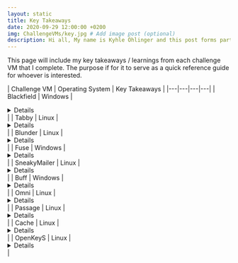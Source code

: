 ```yaml
---
layout: static
title: Key Takeaways
date: 2020-09-29 12:00:00 +0200
img: ChallengeVMs/key.jpg # Add image post (optional)
description: Hi all, My name is Kyhle Öhlinger and this post forms part of my challenge VM writeups. If you enjoy any of the posts, feel free to reach out and let me know :) 
---
```



This page will include my key takeaways / learnings from each challenge VM that I complete. The purpose if for it to serve as a quick reference guide for whoever is interested.

| Challenge VM  | Operating System  | Key Takeaways |
|---|---|---|---|
| Blackfield | Windows | <details>ASRep Roasting and exploiting whoami privileges. </details>  |
| Tabby | Linux | <details>Tomcat manager exploitation via command line and LXD exploitation.</details>  |
| Blunder | Linux | <details>Exploitation of a sudo vulnerability.</details>  |
| Fuse | Windows | <details>smbpasswd reset and exploiting whoami privileges. </details> |
| SneakyMailer | Linux | <details>Swaks phishing and Pypi package exploitation.</details>  |
| Buff | Windows | <details>Using [Chisel](https://github.com/jpillora/chisel) to run a Python exploit through a reverse proxy.</details>  |
| Omni | Linux | <details>Windows IoT exploitation and PowerShell secure string decryption.</details>  |
| Passage | Linux | <details>USBCreator D-Bus Exploitation.</details>  |
| Cache | Linux | <details>Memcache exploitation and docker privilege escalation.</details>  |
| OpenKeyS | Linux | <details>OpenBSD authentication bypass and skey OpenBSD exploit.</details>  |